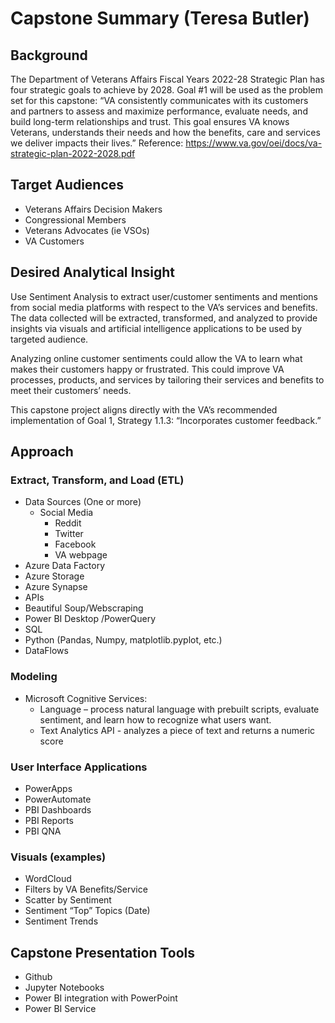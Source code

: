 # Capstone Summary (Teresa Butler)
## Background
The Department of Veterans Affairs Fiscal Years 2022-28 Strategic Plan has four strategic goals to achieve by 2028.  Goal #1 will be used as the problem set for this capstone: “VA consistently communicates with its customers and partners to assess and maximize performance, evaluate needs, and build long-term relationships and trust.  This goal ensures VA knows Veterans, understands their needs and how the benefits, care and services we deliver impacts their lives.”  Reference:  https://www.va.gov/oei/docs/va-strategic-plan-2022-2028.pdf 

## Target Audiences
- Veterans Affairs Decision Makers
- Congressional Members
- Veterans Advocates (ie VSOs)
- VA Customers

## Desired Analytical Insight
Use Sentiment Analysis to extract user/customer sentiments and mentions from social media platforms with respect to the VA’s services and benefits.  The data collected will be extracted, transformed, and analyzed to provide insights via visuals and artificial intelligence applications to be used by targeted audience. 

Analyzing online customer sentiments could allow the VA to learn what makes their customers happy or frustrated.  This could improve VA processes, products, and services by tailoring their services and benefits to meet their customers’ needs.  

This capstone project aligns directly with the VA’s recommended implementation of Goal 1, Strategy 1.1.3:  “Incorporates customer feedback.” 

## Approach
### Extract, Transform, and Load (ETL)
- Data Sources (One or more)
    - Social Media
        - Reddit
        - Twitter
        - Facebook
        - VA webpage
- Azure Data Factory
- Azure Storage
- Azure Synapse
- APIs
- Beautiful Soup/Webscraping
- Power BI Desktop /PowerQuery
- SQL
- Python (Pandas, Numpy, matplotlib.pyplot, etc.)
- DataFlows 

### Modeling
- Microsoft Cognitive Services: 
    - Language – process natural language with prebuilt scripts, evaluate sentiment, and learn how to recognize what users want.
    - Text Analytics API - analyzes a piece of text and returns a numeric score

### User Interface Applications
- PowerApps
- PowerAutomate
- PBI Dashboards
- PBI Reports 
- PBI QNA

### Visuals (examples)
- WordCloud
- Filters by VA Benefits/Service
- Scatter by Sentiment
- Sentiment “Top” Topics (Date)
- Sentiment Trends

## Capstone Presentation Tools
- Github
- Jupyter Notebooks
- Power BI integration with PowerPoint
- Power BI Service

